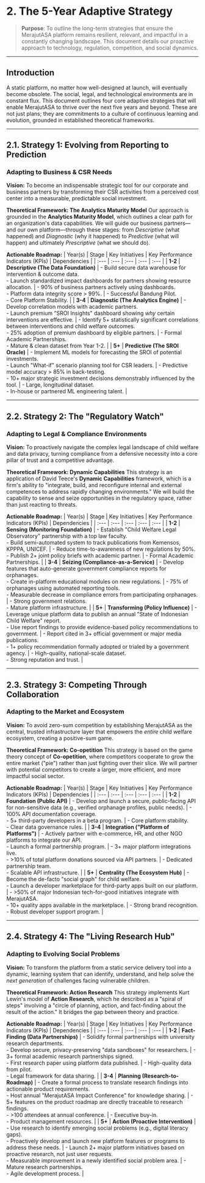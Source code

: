 # 2. The 5-Year Adaptive Strategy

> **Purpose**: To outline the long-term strategies that ensure the MerajutASA platform remains resilient, relevant, and impactful in a constantly changing landscape. This document details our proactive approach to technology, regulation, competition, and social dynamics.

---

## Introduction

A static platform, no matter how well-designed at launch, will eventually become obsolete. The social, legal, and technological environments are in constant flux. This document outlines four core adaptive strategies that will enable MerajutASA to thrive over the next five years and beyond. These are not just plans; they are commitments to a culture of continuous learning and evolution, grounded in established theoretical frameworks.

---

## 2.1. Strategy 1: Evolving from Reporting to Prediction
### Adapting to Business & CSR Needs

**Vision:** To become an indispensable strategic tool for our corporate and business partners by transforming their CSR activities from a perceived cost center into a measurable, predictable social investment.

**Theoretical Framework: The Analytics Maturity Model**
Our approach is grounded in the **Analytics Maturity Model**, which outlines a clear path for an organization's data capabilities. We will guide our business partners—and our own platform—through these stages: from *Descriptive* (what happened) and *Diagnostic* (why it happened) to *Predictive* (what will happen) and ultimately *Prescriptive* (what we should do).

**Actionable Roadmap:**
| Year(s) | Stage | Key Initiatives | Key Performance Indicators (KPIs) | Dependencies |
| :--- | :--- | :--- | :--- | :--- |
| **1-2** | **Descriptive (The Data Foundation)** | - Build secure data warehouse for intervention & outcome data.<br>- Launch standardized impact dashboards for partners showing resource allocation. | - 90% of business partners actively using dashboards.<br>- Platform data integrity score > 99%. | - Successful Bandung Pilot.<br>- Core Platform Stability. |
| **3-4** | **Diagnostic (The Analytics Engine)** | - Develop correlation models with academic partners.<br>- Launch premium "SROI Insights" dashboard showing *why* certain interventions are effective. | - Identify 5+ statistically significant correlations between interventions and child welfare outcomes.<br>- 25% adoption of premium dashboard by eligible partners. | - Formal Academic Partnerships.<br>- Mature & clean dataset from Year 1-2. |
| **5+** | **Predictive (The SROI Oracle)** | - Implement ML models for forecasting the SROI of potential investments.<br>- Launch "What-if" scenario planning tool for CSR leaders. | - Predictive model accuracy > 85% in back-testing.<br>- 10+ major strategic investment decisions demonstrably influenced by the tool. | - Large, longitudinal dataset.<br>- In-house or partnered ML engineering talent. |

---

## 2.2. Strategy 2: The "Regulatory Watch"
### Adapting to Legal & Compliance Environments

**Vision:** To proactively navigate the complex legal landscape of child welfare and data privacy, turning compliance from a defensive necessity into a core pillar of trust and a competitive advantage.

**Theoretical Framework: Dynamic Capabilities**
This strategy is an application of David Teece's **Dynamic Capabilities** framework, which is a firm's ability to "integrate, build, and reconfigure internal and external competences to address rapidly changing environments." We will build the capability to sense and seize opportunities in the regulatory space, rather than just reacting to threats.

**Actionable Roadmap:**
| Year(s) | Stage | Key Initiatives | Key Performance Indicators (KPIs) | Dependencies |
| :--- | :--- | :--- | :--- | :--- |
| **1-2** | **Sensing (Monitoring Foundation)** | - Establish "Child Welfare Legal Observatory" partnership with a top law faculty.<br>- Build semi-automated system to track publications from Kemensos, KPPPA, UNICEF. | - Reduce time-to-awareness of new regulations by 50%.<br>- Publish 2+ joint policy briefs with academic partner. | - Formal Academic Partnerships. |
| **3-4** | **Seizing (Compliance-as-a-Service)** | - Develop features that auto-generate government compliance reports for orphanages.<br>- Create in-platform educational modules on new regulations. | - 75% of orphanages using automated reporting tools.<br>- Measurable decrease in compliance errors from participating orphanages. | - Strong government relations.<br>- Mature platform infrastructure. |
| **5+** | **Transforming (Policy Influence)** | - Leverage unique platform data to publish an annual "State of Indonesian Child Welfare" report.<br>- Use report findings to provide evidence-based policy recommendations to government. | - Report cited in 3+ official government or major media publications.<br>- 1+ policy recommendation formally adopted or trialed by a government agency. | - High-quality, national-scale dataset.<br>- Strong reputation and trust. |

---

## 2.3. Strategy 3: Competing Through Collaboration
### Adapting to the Market and Ecosystem

**Vision:** To avoid zero-sum competition by establishing MerajutASA as the central, trusted infrastructure layer that empowers the *entire* child welfare ecosystem, creating a positive-sum game.

**Theoretical Framework: Co-opetition**
This strategy is based on the game theory concept of **Co-opetition**, where competitors cooperate to grow the entire market ("pie") rather than just fighting over their slice. We will partner with potential competitors to create a larger, more efficient, and more impactful social sector.

**Actionable Roadmap:**
| Year(s) | Stage | Key Initiatives | Key Performance Indicators (KPIs) | Dependencies |
| :--- | :--- | :--- | :--- | :--- |
| **1-2** | **Foundation (Public API)** | - Develop and launch a secure, public-facing API for non-sensitive data (e.g., verified orphanage profiles, public needs). | - 100% API documentation coverage.<br>- 5+ third-party developers in a beta program. | - Core platform stability.<br>- Clear data governance rules. |
| **3-4** | **Integration ("Platform of Platforms")** | - Actively partner with e-commerce, HR, and other NGO platforms to integrate our API.<br>- Launch a formal partnership program. | - 3+ major platform integrations live.<br>- >10% of total platform donations sourced via API partners. | - Dedicated partnership team.<br>- Scalable API infrastructure. |
| **5+** | **Centrality (The Ecosystem Hub)** | - Become the de-facto "social graph" for child welfare.<br>- Launch a developer marketplace for third-party apps built on our platform. | - >50% of major Indonesian tech-for-good initiatives integrate with MerajutASA.<br>- 10+ quality apps available in the marketplace. | - Strong brand recognition.<br>- Robust developer support program. |

---

## 2.4. Strategy 4: The "Living Research Hub"
### Adapting to Evolving Social Problems

**Vision:** To transform the platform from a static service delivery tool into a dynamic, learning system that can identify, understand, and help solve the *next generation* of challenges facing vulnerable children.

**Theoretical Framework: Action Research**
This strategy implements Kurt Lewin's model of **Action Research**, which he described as a "spiral of steps" involving a "circle of planning, action, and fact-finding about the result of the action." It bridges the gap between theory and practice.

**Actionable Roadmap:**
| Year(s) | Stage | Key Initiatives | Key Performance Indicators (KPIs) | Dependencies |
| :--- | :--- | :--- | :--- | :--- |
| **1-2** | **Fact-Finding (Data Partnerships)** | - Solidify formal partnerships with university research departments.<br>- Develop secure, privacy-preserving "data sandboxes" for researchers. | - 3+ formal academic research partnerships signed.<br>- First research paper using platform data published. | - High-quality data from pilot.<br>- Legal framework for data sharing. |
| **3-4** | **Planning (Research-to-Roadmap)** | - Create a formal process to translate research findings into actionable product requirements.<br>- Host annual "MerajutASA Impact Conference" for knowledge sharing. | - 5+ features on the product roadmap are directly traceable to research findings.<br>- >100 attendees at annual conference. | - Executive buy-in.<br>- Product management resources. |
| **5+** | **Action (Proactive Intervention)** | - Use research to identify emerging social problems (e.g., digital literacy gaps).<br>- Proactively develop and launch new platform features or programs to address these needs. | - Launch 2+ major platform initiatives based on proactive research, not just user requests.<br>- Measurable improvement in a newly identified social problem area. | - Mature research partnerships.<br>- Agile development process. |

